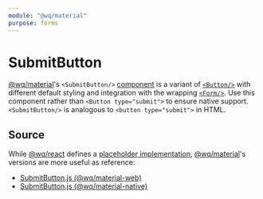 ```yaml
---
module: "@wq/material"
purpose: forms
---
```


# SubmitButton

[@wq/material]'s `<SubmitButton/>` [component][index] is a variant of [`<Button/>`][Button] with different default styling and integration with the wrapping [`<Form/>`][Form].  Use this component rather than `<Button type="submit">` to ensure native support.  `<SubmitButton/>` is analogous to `<button type="submit">` in HTML.

## Source

While [@wq/react] defines a [placeholder implementation][react-src], [@wq/material]'s versions are more useful as reference:

 * [SubmitButton.js (@wq/material-web)][material-web-src]
 * [SubmitButton.js (@wq/material-native)][material-native-src]


[index]: ./index.md
[@wq/react]: ../@wq/react.md
[@wq/material]: ../@wq/material.md
[Button]: ./Button.md
[Form]: ./Form.md
[react-src]: https://github.com/wq/wq.app/blob/main/packages/react/src/components/SubmitButton.js
[material-web-src]: https://github.com/wq/wq.app/blob/main/packages/material-web/src/components/SubmitButton.js
[material-native-src]: https://github.com/wq/wq.app/blob/main/packages/material-native/src/components/SubmitButton.js
